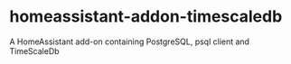 # homeassistant-addon-timescaledb
A HomeAssistant add-on containing PostgreSQL, psql client and TimeScaleDb 
